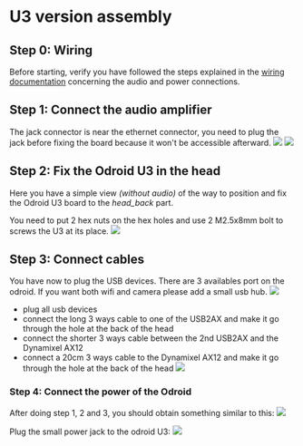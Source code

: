 # U3 version assembly

## Step 0: Wiring
Before starting, verify you have followed the steps explained in the [wiring documentation](wiring.md) concerning the audio and power connections.

## Step 1: Connect the audio amplifier
The jack connector is near the ethernet connector, you need to plug the jack before fixing the board because it won't be accessible afterward.
![](img/assembly/U3-head-assembly-5.jpg)
![](img/assembly/U3-head-assembly-6.jpg)

## Step 2: Fix the Odroid U3 in the head
Here you have a simple view *(without audio)* of the way to position and fix the Odroid U3 board to the *head_back* part.

You need to put 2 hex nuts on the hex holes and use 2 M2.5x8mm bolt to screws the U3 at its place.
![](img/assembly/U3-u3-2.jpg)

## Step 3: Connect cables

You have now to plug the USB devices. There are 3 availables port on the odroid. If you want both wifi and camera please add a small usb hub.
![](img/assembly/U3-hub-1.jpg)

- plug all usb devices
- connect the long 3 ways cable to one of the USB2AX and make it go through the hole at the back of the head
- connect the shorter 3 ways cable between the 2nd USB2AX and the Dynamixel AX12
- connect a 20cm 3 ways cable to the Dynamixel AX12 and make it go through the hole at the back of the head
![](img/assembly/U3-hub-2.jpg)

### Step 4: Connect the power of the Odroid

After doing step 1, 2 and 3, you should obtain something similar to this:
![](img/assembly/U3-head-assembly-7.jpg)

Plug the small power jack to the odroid U3:
![](img/assembly/U3-head-assembly-8.jpg)
